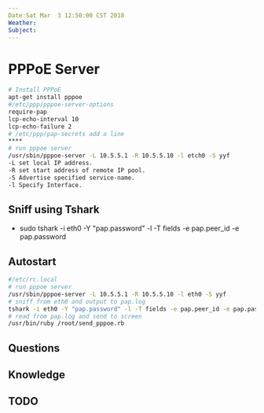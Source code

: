 ```yaml
--- 
Date:Sat Mar  3 12:50:00 CST 2018
Weather: 
Subject: 
--- 
```

# PPPoE Server
```bash
# Install PPPoE
apt-get install pppoe
#/etc/ppp/pppoe-server-options
require-pap
lcp-echo-interval 10
lcp-echo-failure 2
# /etc/ppp/pap-secrets add a line
****
# run pppoe server
/usr/sbin/pppoe-server -L 10.5.5.1 -R 10.5.5.10 -l etch0 -S yyf
-L set local IP address.
-R set start address of remote IP pool.
-S Advertise specified service-name.
-l Specify Interface.
```
## Sniff using Tshark
- sudo tshark -i eth0 -Y "pap.password" -l -T fields -e pap.peer_id -e pap.password 
## Autostart
```bash
#/etc/rc.local
# run pppoe server
/usr/sbin/pppoe-server -L 10.5.5.1 -R 10.5.5.10 -l eth0 -S yyf
# sniff from eth0 and output to pap.log
tshark -i eth0 -Y "pap.password" -l -T fields -e pap.peer_id -e pap.password | tee -a /root/pap.log
# read from pap.log and send to screen
/usr/bin/ruby /root/send_pppoe.rb 

```
## Questions 
## Knowledge 
## TODO 


